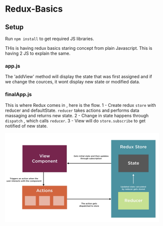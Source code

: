 # Redux-Basics 

## Setup 

Run `npm install` to get required JS libraries.

THis is having redux basics staring concept from plain Javascript. This is having 2 JS to explain the same.

### app.js

The 'addView' method will display the state that was first assigned and if we change the cources, it wont display new state or modified data.

### finalApp.js

This is where Redux comes in , here is the flow.
1 - Create redux `store` with reducer and defaultState. `reducer` takes actions and performs data massaging and returns new state.
2 - Change in state happens through `dispatch` , which calls `reducer`.
3 - View will do `store.subscribe` to get notified of new state.

![Alt text](images/redux_basics.png?raw=true "Title")

